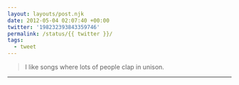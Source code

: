 ```yaml
---
layout: layouts/post.njk
date: 2012-05-04 02:07:40 +00:00
twitter: '198232393843359746'
permalink: /status/{{ twitter }}/
tags: 
  - tweet
---
```


> I like songs where lots of people clap in unison.

---
